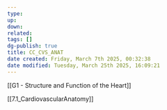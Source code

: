 ```yaml
---
type: 
up: 
down: 
related: 
tags: []
dg-publish: true
title: CC_CVS_ANAT
date created: Friday, March 7th 2025, 00:32:38
date modified: Tuesday, March 25th 2025, 16:09:21
---
```


[[G1 - Structure and Function of the Heart]]

[[7.1_CardiovascularAnatomy]]
